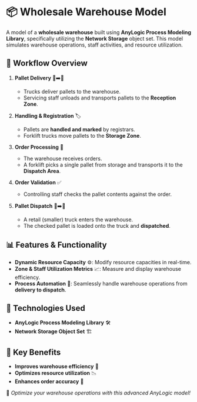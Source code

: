 # 📦 Wholesale Warehouse Model

A model of a **wholesale warehouse** built using **AnyLogic Process Modeling Library**, specifically utilizing the **Network Storage** object set. This model simulates warehouse operations, staff activities, and resource utilization.

## 🚛 Workflow Overview
1. **Pallet Delivery** 🏢➡️🚚
   - Trucks deliver pallets to the warehouse.
   - Servicing staff unloads and transports pallets to the **Reception Zone**.

2. **Handling & Registration** 🏷️
   - Pallets are **handled and marked** by registrars.
   - Forklift trucks move pallets to the **Storage Zone**.

3. **Order Processing** 🛒
   - The warehouse receives orders.
   - A forklift picks a single pallet from storage and transports it to the **Dispatch Area**.

4. **Order Validation** ✅
   - Controlling staff checks the pallet contents against the order.

5. **Pallet Dispatch** 🚚➡️🏬
   - A retail (smaller) truck enters the warehouse.
   - The checked pallet is loaded onto the truck and **dispatched**.

## 📊 Features & Functionality
- **Dynamic Resource Capacity** ⚙️: Modify resource capacities in real-time.
- **Zone & Staff Utilization Metrics** 📈: Measure and display warehouse efficiency.
- **Process Automation** 🤖: Seamlessly handle warehouse operations from **delivery to dispatch**.

## 🔧 Technologies Used
- **AnyLogic Process Modeling Library** 🛠️
- **Network Storage Object Set** 🏗️

## 🎯 Key Benefits
- **Improves warehouse efficiency** 🚀
- **Optimizes resource utilization** 📉
- **Enhances order accuracy** 🎯

🚀 *Optimize your warehouse operations with this advanced AnyLogic model!*
